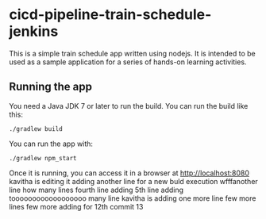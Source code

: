 # cicd-pipeline-train-schedule-jenkins

This is a simple train schedule app written using nodejs. It is intended to be used as a sample application for a series of hands-on learning activities.

## Running the app

You need a Java JDK 7 or later to run the build. You can run the build like this:

    ./gradlew build

You can run the app with:

    ./gradlew npm_start

Once it is running, you can access it in a browser at [http://localhost:8080](http://localhost:8080)
kavitha is editing it
adding another line for a new buld execution
wfffanother line
how many lines
fourth line adding
5th line adding
toooooooooooooooooo many line
kavitha is adding one more line
few more lines
few more
adding for 12th commit
13
